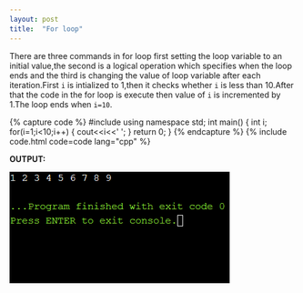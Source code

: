 ```yaml
---
layout: post
title:  "For loop"
---
```


There are three commands in for loop first setting the loop variable to an initial value,the second is a logical operation which specifies when the loop ends and the third is changing the value of loop variable after each iteration.First `i` is intialized to 1,then it checks whether `i` is less than 10.After that the code in the for loop is execute then value of `i` is incremented by 1.The loop ends when `i=10`.

{% capture code %}
#include<iostream>
using namespace std;
int main()
{
    int i;
    for(i=1;i<10;i++)
    {
        cout<<i<<' ';
    }
    return 0;
}
{% endcapture %}
{% include code.html code=code lang="cpp" %}

**OUTPUT:**

![output](/assets/For-loop.png)